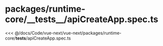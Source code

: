 # packages/runtime-core/\_\_tests\_\_/apiCreateApp.spec.ts

<<< @/docs/Code/vue-next/vue-next/packages/runtime-core/__tests__/apiCreateApp.spec.ts
